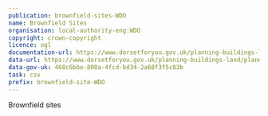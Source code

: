 ```yaml
---
publication: brownfield-sites-WDO
name: Brownfield Sites
organisation: local-authority-eng:WDO
copyright: crown-copyright
licence: ogl
documentation-url: https://www.dorsetforyou.gov.uk/planning-buildings-land/planning-policy/west-dorset-and-weymouth-portland-planning-policy/local-plan-review/strategic-housing-and-economic-land-availability-assessment.aspx
data-url: https://www.dorsetforyou.gov.uk/planning-buildings-land/planning-policy/west-dorset-and-weymouth-portland-planning-policy/local-plan-review/pdf/strategic-housing/west-dorset-district-council-brownfield-register-3rd-december-2017.csv
data-gov-uk: 468c6bbe-800a-4fcd-bd34-2a68f3f5c83b
task: csv
prefix: brownfield-site-WDO
---
```


Brownfield sites

